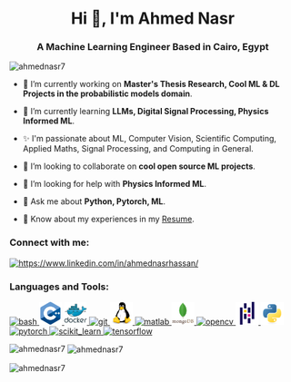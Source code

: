 <h1 align="center">Hi 👋, I'm Ahmed Nasr</h1>
<h3 align="center">A Machine Learning Engineer Based in Cairo, Egypt</h3>

<p align="left"> <img src="https://komarev.com/ghpvc/?username=ahmednasr7&label=Profile%20views&color=0e75b6&style=flat" alt="ahmednasr7" /> </p>

- 🔭 I’m currently working on **Master's Thesis Research, Cool ML & DL Projects in the probabilistic models domain**.

- 🌱 I’m currently learning **LLMs, Digital Signal Processing, Physics Informed ML**.

- ✨ I'm passionate about ML, Computer Vision, Scientific Computing, Applied Maths, Signal Processing, and Computing in General.
  
- 👯 I’m looking to collaborate on **cool open source ML projects**.

- 🤝 I’m looking for help with **Physics Informed ML**.

- 💬 Ask me about **Python, Pytorch, ML**.

- 📄 Know about my experiences in my [Resume](https://drive.google.com/file/d/1s9R1K2DlqHnE0kRcPzRFqr_eCQEg93C0/view?usp=sharing).

<h3 align="left">Connect with me:</h3>
<p align="left">
<a href="https://linkedin.com/in/https://www.linkedin.com/in/ahmednasrhassan/" target="blank"><img align="center" src="https://raw.githubusercontent.com/rahuldkjain/github-profile-readme-generator/master/src/images/icons/Social/linked-in-alt.svg" alt="https://www.linkedin.com/in/ahmednasrhassan/" height="30" width="40" /></a>
</p>

<h3 align="left">Languages and Tools:</h3>
<p align="left"> <a href="https://www.gnu.org/software/bash/" target="_blank" rel="noreferrer"> <img src="https://www.vectorlogo.zone/logos/gnu_bash/gnu_bash-icon.svg" alt="bash" width="40" height="40"/> </a> <a href="https://www.w3schools.com/cpp/" target="_blank" rel="noreferrer"> <img src="https://raw.githubusercontent.com/devicons/devicon/master/icons/cplusplus/cplusplus-original.svg" alt="cplusplus" width="40" height="40"/> </a> <a href="https://www.docker.com/" target="_blank" rel="noreferrer"> <img src="https://raw.githubusercontent.com/devicons/devicon/master/icons/docker/docker-original-wordmark.svg" alt="docker" width="40" height="40"/> </a> <a href="https://git-scm.com/" target="_blank" rel="noreferrer"> <img src="https://www.vectorlogo.zone/logos/git-scm/git-scm-icon.svg" alt="git" width="40" height="40"/> </a> <a href="https://www.linux.org/" target="_blank" rel="noreferrer"> <img src="https://raw.githubusercontent.com/devicons/devicon/master/icons/linux/linux-original.svg" alt="linux" width="40" height="40"/> </a> <a href="https://www.mathworks.com/" target="_blank" rel="noreferrer"> <img src="https://upload.wikimedia.org/wikipedia/commons/2/21/Matlab_Logo.png" alt="matlab" width="40" height="40"/> </a> <a href="https://www.mongodb.com/" target="_blank" rel="noreferrer"> <img src="https://raw.githubusercontent.com/devicons/devicon/master/icons/mongodb/mongodb-original-wordmark.svg" alt="mongodb" width="40" height="40"/> </a> <a href="https://opencv.org/" target="_blank" rel="noreferrer"> <img src="https://www.vectorlogo.zone/logos/opencv/opencv-icon.svg" alt="opencv" width="40" height="40"/> </a> <a href="https://pandas.pydata.org/" target="_blank" rel="noreferrer"> <img src="https://raw.githubusercontent.com/devicons/devicon/2ae2a900d2f041da66e950e4d48052658d850630/icons/pandas/pandas-original.svg" alt="pandas" width="40" height="40"/> </a> <a href="https://www.python.org" target="_blank" rel="noreferrer"> <img src="https://raw.githubusercontent.com/devicons/devicon/master/icons/python/python-original.svg" alt="python" width="40" height="40"/> </a> <a href="https://pytorch.org/" target="_blank" rel="noreferrer"> <img src="https://www.vectorlogo.zone/logos/pytorch/pytorch-icon.svg" alt="pytorch" width="40" height="40"/> </a> <a href="https://scikit-learn.org/" target="_blank" rel="noreferrer"> <img src="https://upload.wikimedia.org/wikipedia/commons/0/05/Scikit_learn_logo_small.svg" alt="scikit_learn" width="40" height="40"/> </a> <a href="https://www.tensorflow.org" target="_blank" rel="noreferrer"> <img src="https://www.vectorlogo.zone/logos/tensorflow/tensorflow-icon.svg" alt="tensorflow" width="40" height="40"/> </a> </p>

<p><img align="left" src="https://github-readme-stats.vercel.app/api/top-langs?username=ahmednasr7&show_icons=true&locale=en&layout=compact" alt="ahmednasr7" /></p>

<p>&nbsp;<img align="center" src="https://github-readme-stats.vercel.app/api?username=ahmednasr7&show_icons=true&locale=en" alt="ahmednasr7" /></p>

<p><img align="center" src="https://github-readme-streak-stats.herokuapp.com/?user=ahmednasr7&" alt="ahmednasr7" /></p>

